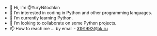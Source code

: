 - 👋 Hi, I’m @YuryNitochkin
- 👀 I’m interested in coding in Python and other programming languages.
- 🌱 I’m currently learning Python.
- 💞️ I’m looking to collaborate on some Python projects.
- 📫 How to reach me ... by email - 3191992@bk.ru

<!---
YuryNitochkin/YuryNitochkin is a ✨ special ✨ repository because its `README.md` (this file) appears on your GitHub profile.
You can click the Preview link to take a look at your changes.
--->
